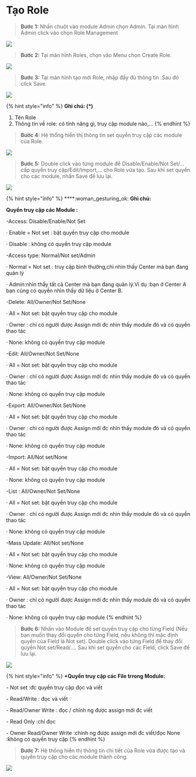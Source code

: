 # Tạo Role

> **Bước 1:** Nhấn chuột vào module Admin chọn Admin. Tại màn hình Admin click vào chọn Role Management

![](../../.gitbook/assets/role1.png)

> **Bước 2:** Tại màn hình Roles, chọn vào Menu chọn Create Role.

![](../../.gitbook/assets/role2.png)

> **Bước 3:** Tại màn hình tạo mới Role, nhập đầy đủ thông tin .Sau đó click Save.

![](../../.gitbook/assets/role3.png)

{% hint style="info" %}
**Ghi chú: (\*)**

1. Tên Role&#x20;
2. Thông tin về role: có tính năng gì, truy cập module nào,…
{% endhint %}

> **Bước 4:** Hệ thống hiển thị thông tin set quyền truy cập các module của Role.

![](../../.gitbook/assets/role4.png)

> **Bước 5:** Double click vào từng module để Disable/Enable/Not Set/… cấp quyền truy cập/Edit/Import,… cho Role vừa tạo. Sau khi set quyền cho các module, nhấn Save để lưu lại.

![](../../.gitbook/assets/role5.png)

{% hint style="info" %}
****:woman\_gesturing\_ok: **Ghi chú:**

**Quyền truy cập các Module :**

\-Access: Disable/Enable/Not Set

·        Enable = Not set : bật quyền truy cập cho module

·        Disable : không có quyền truy cập module

\-Access type: Normal/Not set/Admin

·        Normal = Not set : truy cập bình thường,chỉ nhìn thấy Center mà bạn đang quản lý

·        Admin:nhìn thấy tất cả Center mà bạn đang quản lý.Ví dụ :bạn ở Center A bạn củng có quyền nhìn thấy dữ liệu ở Center B.

\-Delete: All/Owner/Not Set/None

·        All = Not set: bật quyền truy cập cho module

·        Owner : chỉ có người được Assign mới đc nhìn thấy module đó và có quyền thao tác

·        None: không có quyền truy cập module

\-Edit: All/Owner/Not Set/None

·        All = Not set: bật quyền truy cập cho module

·        Owner : chỉ có người được Assign mới đc nhìn thấy module đó và có quyền thao tác

·        None: không có quyền truy cập module

\-Export: All/Owner/Not Set/None

·        All = Not set: bật quyền truy cập cho module

·        Owner : chỉ có người được Assign mới đc nhìn thấy module đó và có quyền thao tác

·        None: không có quyền truy cập module

\-Import: All/Not set/None

·        All = Not set: bật quyền truy cập cho module

·        None: không có quyền truy cập module

\-List : All/Owner/Not Set/None

·        All = Not set: bật quyền truy cập cho module

·        Owner : chỉ có người được Assign mới đc nhìn thấy module đó và có quyền thao tác

·        None: không có quyền truy cập module

\-Mass Update: All/Not set/None

·        All = Not set: bật quyền truy cập cho module

·        None: không có quyền truy cập module

\-View: All/Owner/Not Set/None

·        All = Not set: bật quyền truy cập cho module

·        Owner : chỉ có người được Assign mới đc nhìn thấy module đó và có quyền thao tác

·        None: không có quyền truy cập module
{% endhint %}

> **Bước 6:** Nhấn vào Module để set quyền truy cập cho từng Field (Nếu bạn muốn thay đổi quyền cho từng Field, nếu không thì mặc định quyền của Field là Not set). Double click vào từng Field để thay đổi quyền Not set/Read/…. Sau khi set quyền cho các Field, click Save để lưu lại.

![](../../.gitbook/assets/role6.png)

{% hint style="info" %}
**+Quyền truy cập các File trrong Module:**

\-    Not set :đc quyền truy cập đọc và viết

\-    Read/Write : đọc và viết

\-    Read/Owner Write : đọc / chính ng được assign mới đc viết

\-    Read Only :chỉ đọc

\-    Owner Read/Owner Write :chính ng được assign mới đc viết/đọc None :không có quyền truy cập
{% endhint %}

> **Bước 7:** Hệ thống hiển thị thông tin chi tiết của Role vừa được tạo và quyền truy cập cho các module thành công.

![](../../.gitbook/assets/role7.png)

